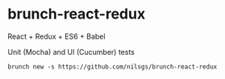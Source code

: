 # brunch-react-redux

React + Redux + ES6 + Babel

Unit (Mocha) and UI (Cucumber) tests

`brunch new -s https://github.com/nilsgs/brunch-react-redux`